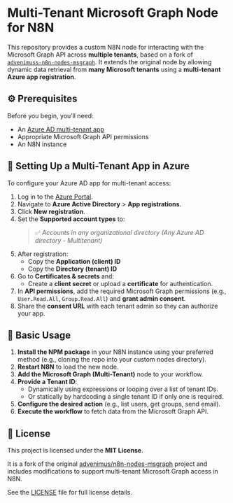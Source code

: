 # Multi-Tenant Microsoft Graph Node for N8N

This repository provides a custom N8N node for interacting with the Microsoft Graph API across **multiple tenants**, based on a fork of [`advenimuss-n8n-nodes-msgraph`](https://github.com/advenimus/n8n-nodes-msgraph). It extends the original node by allowing dynamic data retrieval from **many Microsoft tenants** using a **multi-tenant Azure app registration**.


## ⚙️ Prerequisites

Before you begin, you’ll need:

- An [Azure AD multi-tenant app](https://learn.microsoft.com/en-us/azure/active-directory/develop/howto-convert-app-to-be-multi-tenant)
- Appropriate Microsoft Graph API permissions
- An N8N instance

## 🔐 Setting Up a Multi-Tenant App in Azure

To configure your Azure AD app for multi-tenant access:

1. Log in to the [Azure Portal](https://portal.azure.com).
2. Navigate to **Azure Active Directory** > **App registrations**.
3. Click **New registration**.
4. Set the **Supported account types** to:  
   > ✅ *Accounts in any organizational directory (Any Azure AD directory - Multitenant)*
5. After registration:
   - Copy the **Application (client) ID**
   - Copy the **Directory (tenant) ID**
6. Go to **Certificates & secrets** and:
   - Create a **client secret** or upload a **certificate** for authentication.
7. In **API permissions**, add the required Microsoft Graph permissions (e.g., `User.Read.All`, `Group.Read.All`) and **grant admin consent**.
8. Share the **consent URL** with each tenant admin so they can authorize your app.


## 🚀 Basic Usage

1. **Install the NPM package** in your N8N instance using your preferred method (e.g., cloning the repo into your custom nodes directory).
2. **Restart N8N** to load the new node.
3. **Add the Microsoft Graph (Multi-Tenant)** node to your workflow.
4. **Provide a Tenant ID**:
   - Dynamically using expressions or looping over a list of tenant IDs.
   - Or statically by hardcoding a single tenant ID if only one is required.
5. **Configure the desired action** (e.g., list users, get groups, send email).
6. **Execute the workflow** to fetch data from the Microsoft Graph API.

## 📄 License

This project is licensed under the **MIT License**.

It is a fork of the original [advenimus/n8n-nodes-msgraph](https://github.com/advenimus/n8n-nodes-msgraph) project and includes modifications to support multi-tenant Microsoft Graph access in N8N.

See the [LICENSE](./LICENSE) file for full license details.
